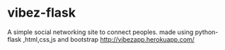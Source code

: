 # vibez-flask
A simple social networking site to connect peoples.
made using python-flask ,html,css,js and bootstrap
http://vibezapp.herokuapp.com/
